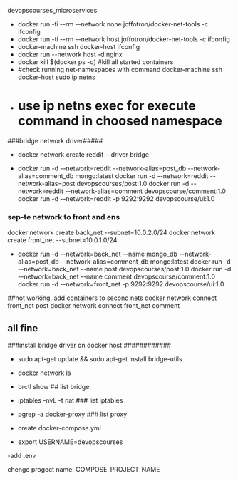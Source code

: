 devopscourses_microservices

- docker run -ti --rm --network none joffotron/docker-net-tools -c ifconfig
- docker run -ti --rm --network host joffotron/docker-net-tools -c ifconfig
- docker-machine ssh docker-host ifconfig
- docker run --network host -d nginx
- docker kill $(docker ps -q) #kill all started containers
- #check running net-namespaces with command docker-machine ssh docker-host sudo ip netns
- # use ip netns exec for execute command in choosed namespace

###bridge network driver#####

- docker network create reddit --driver bridge

- docker run -d --network=reddit --network-alias=post_db --network-alias=comment_db mongo:latest
  docker run -d --network=reddit --network-alias=post devopscourses/post:1.0
  docker run -d --network=reddit --network-alias=comment  devopscourse/comment:1.0
  docker run -d --network=reddit -p 9292:9292 devopscourse/ui:1.0
  
### sep-te network to front and ens
docker network create back_net --subnet=10.0.2.0/24
docker network create front_net --subnet=10.0.1.0/24

- docker run -d --network=back_net --name mongo_db --network-alias=post_db --network-alias=comment_db mongo:latest
  docker run -d --network=back_net --name post devopscourses/post:1.0
  docker run -d --network=back_net --name comment  devopscourse/comment:1.0
  docker run -d --network=front_net -p 9292:9292 devopscourse/ui:1.0

##not working, add containers to second nets
docker network connect front_net post
docker network connect front_net comment

## all fine

###install bridge driver on docker host ############
- sudo apt-get update && sudo apt-get install bridge-utils
- docker network ls
- brctl show ## list bridge
- iptables -nvL -t nat ### list iptables
- pgrep -a docker-proxy ### list proxy

- create docker-compose.yml
- export USERNAME=devopscourses

-add .env

chenge progect name: COMPOSE_PROJECT_NAME









